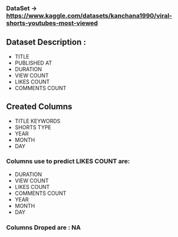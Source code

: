 ### DataSet -> https://www.kaggle.com/datasets/kanchana1990/viral-shorts-youtubes-most-viewed

## Dataset Description :

- TITLE
- PUBLISHED AT
- DURATION
- VIEW COUNT
- LIKES COUNT
- COMMENTS COUNT

## Created Columns

- TITLE KEYWORDS
- SHORTS TYPE
- YEAR
- MONTH
- DAY

### Columns use to predict LIKES COUNT are:
- DURATION
- VIEW COUNT
- LIKES COUNT
- COMMENTS COUNT
- YEAR
- MONTH
- DAY

### Columns Droped are : NA